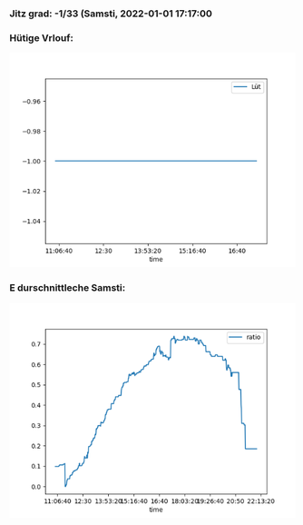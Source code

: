 ### Jitz grad: -1/33 (Samsti, 2022-01-01 17:17:00

### Hütige Vrlouf:
![Graph](Today.png)

### E durschnittleche Samsti:
![Graph](Samsti.png)